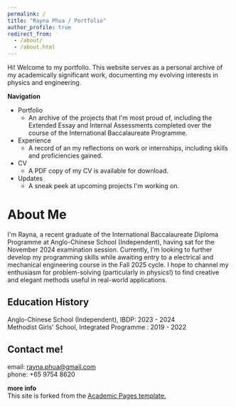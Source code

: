 ```yaml
---
permalink: /
title: "Rayna Phua / Portfolio"
author_profile: true
redirect_from: 
  - /about/
  - /about.html
---
```


Hi! Welcome to my portfolio. This website serves as a personal archive of my academically significant work, documenting my evolving interests in physics and engineering.

**Navigation**
* Portfolio
  * An archive of the projects that I'm most proud of, including the Extended Essay and Internal Assessments completed over the course of the International Baccalaureate Programme. 
* Experience
  * A record of an my reflections on work or internships, including skills and proficiencies gained.
* CV
  * A PDF copy of my CV is available for download.
* Updates
  * A sneak peek at upcoming projects I'm working on.


About Me
======
I'm Rayna, a recent graduate of the International Baccalaureate Diploma Programme at Anglo-Chinese School (Independent), having sat for the November 2024 examination session. Currently, I'm looking to further develop my programming skills while awaiting entry to a electrical and mechanical engineering course in the Fall 2025 cycle. I hope to channel my enthusiasm for problem-solving (particularly in physics!) to find creative and elegant methods useful in real-world applications.


Education History
------
Anglo-Chinese School (Independent), IBDP: 2023 - 2024\
Methodist Girls' School, Integrated Programme : 2019 - 2022


Contact me!
------
email: rayna.phua@gmail.com\
phone: +65 9754 8620

**more info**\
This site is forked from the [Academic Pages template.](https://github.com/academicpages/academicpages.github.io)